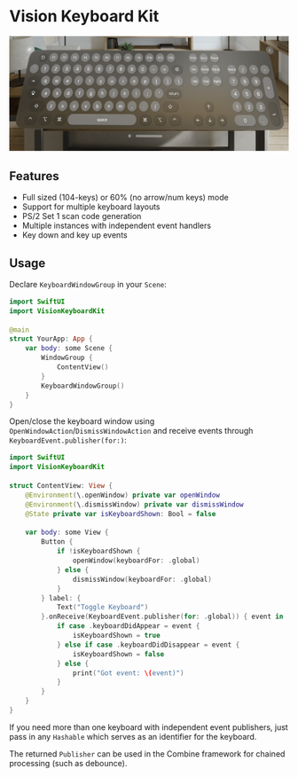 Vision Keyboard Kit
===================
![Screenshot](screenshot.png)

## Features
* Full sized (104-keys) or 60% (no arrow/num keys) mode
* Support for multiple keyboard layouts
* PS/2 Set 1 scan code generation
* Multiple instances with independent event handlers
* Key down and key up events

## Usage
Declare `KeyboardWindowGroup` in your `Scene`:
```swift
import SwiftUI
import VisionKeyboardKit

@main
struct YourApp: App {
    var body: some Scene {
        WindowGroup {
            ContentView()
        }
        KeyboardWindowGroup()
    }
}
```

Open/close the keyboard window using `OpenWindowAction`/`DismissWindowAction` and receive events through `KeyboardEvent.publisher(for:)`:
```swift
import SwiftUI
import VisionKeyboardKit

struct ContentView: View {
    @Environment(\.openWindow) private var openWindow
    @Environment(\.dismissWindow) private var dismissWindow
    @State private var isKeyboardShown: Bool = false

    var body: some View {
        Button {
            if !isKeyboardShown {
                openWindow(keyboardFor: .global)
            } else {
                dismissWindow(keyboardFor: .global)
            }
        } label: {
            Text("Toggle Keyboard")
        }.onReceive(KeyboardEvent.publisher(for: .global)) { event in
            if case .keyboardDidAppear = event {
                isKeyboardShown = true
            } else if case .keyboardDidDisappear = event {
                isKeyboardShown = false
            } else {
                print("Got event: \(event)")
            }
        }
    }
}
```

If you need more than one keyboard with independent event publishers, just pass in any `Hashable` which serves as an identifier for the keyboard.

The returned `Publisher` can be used in the Combine framework for chained processing (such as debounce).
